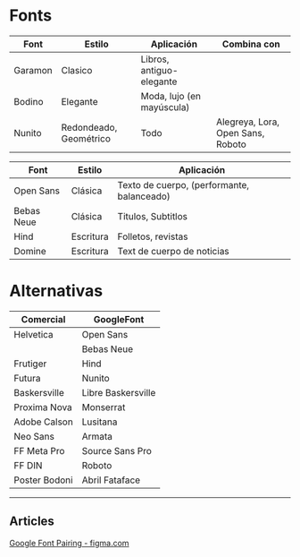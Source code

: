 #  Fonts

| Font    | Estilo  | Aplicación               | Combina con |
|---------|---------|--------------------------|-------------
| Garamon | Clasico | Libros, antiguo-elegante | |
| Bodino | Elegante| Moda, lujo (en mayúscula) | |
| Nunito | Redondeado, Geométrico| Todo |Alegreya, Lora, Open Sans, Roboto |


| Font       | Estilo    | Aplicación                                 |
|------------|-----------|--------------------------------------------|
| Open Sans  | Clásica   | Texto de cuerpo, (performante, balanceado) |
| Bebas Neue | Clásica   | Titulos, Subtitlos                         |
| Hind       | Escritura | Folletos, revistas                         |
| Domine | Escritura| Text de cuerpo de noticias |


# Alternativas
| Comercial     | GoogleFont         |
|---------------|--------------------|
| Helvetica     | Open Sans          |
|               | Bebas Neue         |
| Frutiger      | Hind               |
| Futura        | Nunito             |
| Baskersville  | Libre Baskersville |
| Proxima Nova  | Monserrat          |
| Adobe Calson  | Lusitana           |
| Neo Sans      | Armata             |
| FF Meta Pro   | Source Sans Pro    |
| FF DIN        | Roboto             |
| Poster Bodoni | Abril Fataface     |

___
## Articles
[Google Font Pairing - figma.com](https://www.figma.com/google-fonts/)